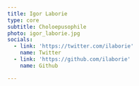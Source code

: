 ```yaml
---
title: Igor Laborie
type: core
subtitle: Choloepusophile
photo: igor_laborie.jpg
socials:
  - link: 'https://twitter.com/ilaborie'
    name: Twitter
  - link: 'https://github.com/ilaborie'
    name: Github

---
```


